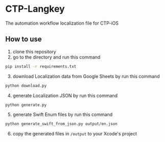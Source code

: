 # CTP-Langkey

The automation workflow localization file for CTP-iOS

## How to use

1. clone this repository
2. go to the directory and run this command
```bash
pip install -r requirements.txt
```
3. download Localization data from Google Sheets by run this command
```bash
python download.py
```
4. generate Localization JSON by run this command
```bash
python generate.py
```
5. generate Swift Enum files by run this command
```bash
python generate_swift_from_json.py output/en.json
```
6. copy the generated files in `/output` to your Xcode's project
